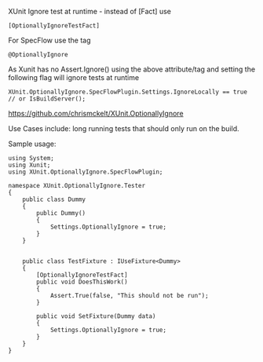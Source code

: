 XUnit Ignore test at runtime  - instead of [Fact] use
```
[OptionallyIgnoreTestFact]
```

For SpecFlow use the tag 
```
@OptionallyIgnore
```

As Xunit has no Assert.Ignore() using the above attribute/tag and setting the following flag will ignore tests at runtime

```
XUnit.OptionallyIgnore.SpecFlowPlugin.Settings.IgnoreLocally == true  // or IsBuildServer();
```
 
https://github.com/chrismckelt/XUnit.OptionallyIgnore


Use Cases include: long running tests that should only run on the build.

 

Sample usage:

 
```
using System;
using Xunit;
using XUnit.OptionallyIgnore.SpecFlowPlugin;

namespace XUnit.OptionallyIgnore.Tester
{
    public class Dummy
    {
        public Dummy()
        {
            Settings.OptionallyIgnore = true;
        }
    }


    public class TestFixture : IUseFixture<Dummy>
    {
        [OptionallyIgnoreTestFact]
        public void DoesThisWork()
        {
            Assert.True(false, "This should not be run");
        }

        public void SetFixture(Dummy data)
        {
            Settings.OptionallyIgnore = true;
        }
    }
}
 ```

